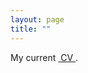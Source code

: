 ```yaml
--- 
layout: page
title: ""
---
```


My current <a href="pdfs/CV_Github.pdf" class="image fit"><img src="images/marr_pic.jpg" alt=""> CV </a>.
